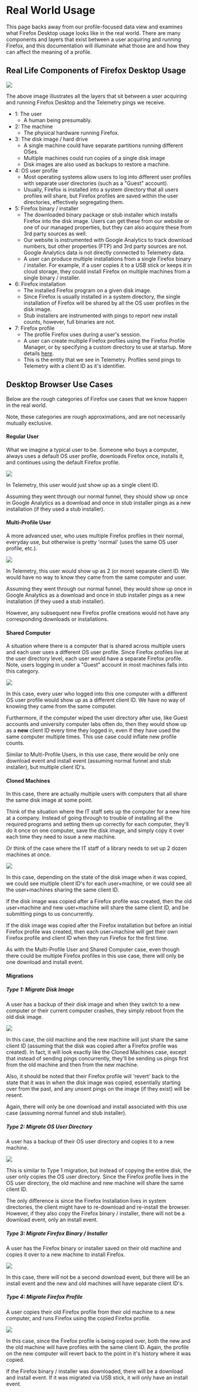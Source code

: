 # Real World Usage

This page backs away from our profile-focused data view and examines what Firefox Desktop usage looks like in the real world. There are many components and layers that exist between a user acquiring and running Firefox, and this documentation will illuminate what those are and how they can affect the meaning of a profile.

## Real Life Components of Firefox Desktop Usage

![](images/real-life-usage-components.png)

The above image illustrates all the layers that sit between a user acquiring and running Firefox Desktop and the Telemetry pings we receive.

* 1: The user
	- A human being presumably.
* 2: The machine
	- The physical hardware running Firefox.
* 3: The disk image / hard drive
	- A single machine could have separate partitions running different OSes.
	- Multiple machines could run copies of a single disk image
	- Disk images are also used as backups to restore a machine.
* 4: OS user profile
	- Most operating systems allow users to log into different user profiles with separate user directories (such as a "Guest" account).
	- Usually, Firefox is installed into a system directory that all users profiles will share, but Firefox profiles are saved within the user directories, effectively segregating them.
* 5: Firefox binary / installer
	- The downloaded binary package or stub installer which installs Firefox into the disk image. Users can get these from our website or one of our managed properties, but they can also acquire these from 3rd party sources as well.
	- Our website is instrumented with Google Analytics to track download numbers, but other properties (FTP) and 3rd party sources are not. Google Analytics data is not directly connected to Telemetry data.
	- A user can produce multiple installations from a single Firefox binary / installer. For example, if a user copies it to a USB stick or keeps it in cloud storage, they could install Firefox on multiple machines from a single binary / installer.
* 6: Firefox installation
	- The installed Firefox program on a given disk image.
	- Since Firefox is usually installed in a system directory, the single installation of Firefox will be shared by all the OS user profiles in the disk image.
	- Stub installers are instrumented with pings to report new install counts, however, full binaries are not.
* 7: Firefox profile
	- The profile Firefox uses during a user's session.
	- A user can create multiple Firefox profiles using the Firefox Profile Manager, or by specifying a custom directory to use at startup. More details [here](concepts/profile/profile_creation.md).
	- This is the entity that we see in Telemetry. Profiles send pings to Telemetry with a client ID as it's identifier.  

## Desktop Browser Use Cases

Below are the rough categories of Firefox use cases that we know happen in the real world.

Note, these categories are rough approximations, and are not necessarily mutually exclusive.

#### Regular User

What we imagine a typical user to be. Someone who buys a computer, always uses a default OS user profile, downloads Firefox once, installs it, and continues using the default Firefox profile.

![](images/regular-user.png)

In Telemetry, this user would just show up as a single client ID.

Assuming they went through our normal funnel, they should show up once in Google Analytics as a download and once in stub installer pings as a new installation (if they used a stub installer).

#### Multi-Profile User

A more advanced user, who uses multiple Firefox profiles in their normal, everyday use, but otherwise is pretty 'normal' (uses the same OS user profile, etc.).

![](images/multi-profile-user.png)

In Telemetry, this user would show up as 2 (or more) separate client ID. We would have no way to know they came from the same computer and user.

Assuming they went through our normal funnel, they would show up once in Google Analytics as a download and once in stub installer pings as a new installation (if they used a stub installer).

However, any subsequent new Firefox profile creations would not have any corresponding downloads or installations.

#### Shared Computer

A situation where there is a computer that is shared across multiple users and each user uses a different OS user profile. Since Firefox profiles live at the user directory level, each user would have a separate Firefox profile. Note, users logging in under a "Guest" account in most machines falls into this category.

![](images/shared-computer.png)

In this case, every user who logged into this one computer with a different OS user profile would show up as a different client ID. We have no way of knowing they came from the same computer.

Furthermore, if the computer wiped the user directory after use, like Guest accounts and university computer labs often do, then they would show up as a **new** client ID every time they logged in, even if they have used the same computer multiple times. This use case could inflate new profile counts.

Similar to Multi-Profile Users, in this use case, there would be only one download event and install event (assuming normal funnel and stub installer), but multiple client ID's.

#### Cloned Machines

In this case, there are actually multiple users with computers that all share the same disk image at some point.

Think of the situation where the IT staff sets up the computer for a new hire at a company. Instead of going through to trouble of installing all the required programs and setting them up correctly for each computer, they'll do it once on one computer, save the disk image, and simply copy it over each time they need to issue a new machine.

Or think of the case where the IT staff of a library needs to set up 2 dozen machines at once.

![](images/cloned-machines.png)

In this case, depending on the state of the disk image when it was copied, we could see multiple client ID's for each user+machine, or we could see all the user+machines sharing the same client ID.

If the disk image was copied after a Firefox profile was created, then the old user+machine and new user+machine will share the same client ID, and be submitting pings to us concurrently.

If the disk image was copied after the Firefox installation but before an initial Firefox profile was created, then each user+machine will get their own Firefox profile and client ID when they run Firefox for the first time.

As with the Multi-Profile User and Shared Computer case, even though there could be multiple Firefox profiles in this use case, there will only be one download and install event.  

#### Migrations

##### Type 1: Migrate Disk Image

A user has a backup of their disk image and when they switch to a new computer or their current computer crashes, they simply reboot from the old disk image.

![](images/migration-1.png)

In this case, the old machine and the new machine will just share the same client ID (assuming that the disk was copied after a Firefox profile was created). In fact, it will look exactly like the Cloned Machines case, except that instead of sending pings concurrently, they'll be sending us pings first from the old machine and then from the new machine.

Also, it should be noted that their Firefox profile will 'revert' back to the state that it was in when the disk image was copied, essentially starting over from the past, and any unsent pings on the image (if they exist) will be resent.

Again, there will only be one download and install associated with this use case (assuming normal funnel and stub installer).

##### Type 2: Migrate OS User Directory

A user has a backup of their OS user directory and copies it to a new machine.

![](images/migration-2.png)

This is similar to Type 1 migration, but instead of copying the entire disk, the user only copies the OS user directory. Since the Firefox profile lives in the OS user directory, the old machine and new machine will share the same client ID.

The only difference is since the Firefox Installation lives in system directories, the client might have to re-download and re-install the browser. However, if they also copy the Firefox binary / installer, there will not be a download event, only an install event.

##### Type 3: Migrate Firefox Binary / Installer

A user has the Firefox binary or installer saved on their old machine and copies it over to a new machine to install Firefox.

![](images/migration-3.png)

In this case, there will not be a second download event, but there will be an install event and the new and old machines will have separate client ID's.

##### Type 4: Migrate Firefox Profile

A user copies their old Firefox profile from their old machine to a new computer, and runs Firefox using the copied Firefox profile.

![](images/migration-4.png)

In this case, since the Firefox profile is being copied over, both the new and the old machine will have profiles with the same client ID. Again, the profile on the new computer will revert back to the point in it's history where it was copied.

If the Firefox binary / installer was downloaded, there will be a download and install event. If it was migrated via USB stick, it will only have an install event.


